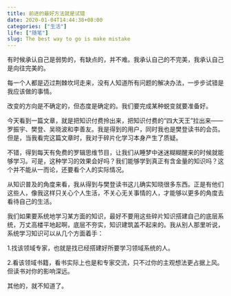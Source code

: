 ```yaml
---
title: 前进的最好方法就是试错
date: 2020-01-04T14:44:38+08:00
categories: ["生活"]
life: ["随笔"]
slug: The best way to go is make mistake
---
```


有时候承认自己是弱势的，有缺点的，并不难。我承认自己的不完美，我承认自己是向往完美的。

每一个人都是迈过荆棘坎坷走来，没有人知道所有问题的解决办法，一步步试错是我应该做的事情。

改变的方向是不确定的，但态度是确定的。我们要完成某种蜕变就要准备好。

今天看到一篇文章，就是把知识付费拎出来，把知识付费的“四大天王”拉出来——罗振宇、樊登、吴晓波和李善友。我是得到的用户，同时我也是樊登读书的会员。但是，当我看完这篇文章时，我对于碎片化学习本身产生了质疑。

不错，得到每天有免费的罗辑思维节目，让我们从睡梦中迷迷糊糊醒来的时候就能够学习。可是，这种学习的效果会好吗？我们能够学到真正有含金量的知识吗？这个并不能从一而论，还要看个人的实际情况。

从知识普及的角度来看，我从得到与樊登读书这儿确实知晓很多东西。正是有他们这些人，像我这样只关心个人生活，不关心无关事情的人，才能够以更多的角度去看待自己的生活。

我们如果要系统地学习某方面的知识，最好不要用这些碎片知识搭建自己的底层系统，万丈高楼平地起啊，底层不夯实，知识建筑盖不起来的。我从别人那里听说，系统学习知识可以从几个方面着手：

1.找该领域专家，也就是找已经搭建好所要学习领域系统的人。

2.看该领域书籍，看书实际上也是和专家交流，只不过你的主观想法更占据上风。但读书对你的影响深远。

其他的，就不知道了。